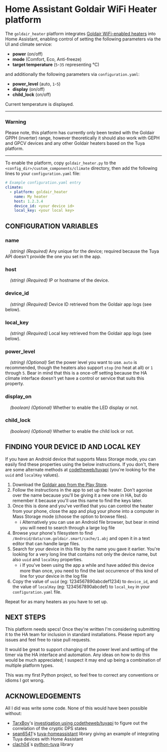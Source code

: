Home Assistant Goldair WiFi Heater platform
===========================================

The `goldair_heater` platform integrates [Goldair WiFi-enabled heaters](http://www.goldair.co.nz/product-catalogue/heating/wifi-heaters) into Home Assistant, enabling control of setting the following parameters via the UI and climate service:

* **power** (on/off)
* **mode** (Comfort, Eco, Anti-freeze)
* **target temperature** (`5`-`35` representing °C)

and additionally the following parameters via `configuration.yaml`:

* **power_level** (auto, `1`-`5`)
* **display** (on/off)
* **child_lock** (on/off)

Current temperature is displayed.

---

### Warning
Please note, this platform has currently only been tested with the Goldair GPPH (inverter) range, however theoretically it should also work with GEPH and GPCV devices and any other Goldair heaters based on the Tuya platform.

---

To enable the platform, copy `goldair_heater.py` to the `<config_dir>/custom_components/climate` directory, then add the following lines to your `configuration.yaml` file:

```yaml
# Example configuration.yaml entry
climate:
  - platform: goldair_heater
    name: My heater
    host: 1.2.3.4
    device_id: <your device id>
    local_key: <your local key>
```

CONFIGURATION VARIABLES
-----------------------

### name
&nbsp;&nbsp;&nbsp;&nbsp;*(string) (Required)* Any unique for the device; required because the Tuya API doesn't provide the one you set in the app.

### host
&nbsp;&nbsp;&nbsp;&nbsp;*(string) (Required)* IP or hostname of the device.

### device_id
&nbsp;&nbsp;&nbsp;&nbsp;*(string) (Required)* Device ID retrieved from the Goldair app logs (see below).

### local_key
&nbsp;&nbsp;&nbsp;&nbsp;*(string) (Required)* Local key retrieved from the Goldair app logs (see below).

### power_level
&nbsp;&nbsp;&nbsp;&nbsp;*(string) (Optional)* Set the power level you want to use. `auto` is recommended, though the heaters also support `stop` (no heat at all) or `1` through `5`. Bear in mind that this is a once-off setting because the HA climate interface doesn't yet have a control or service that suits this property.

### display_on
&nbsp;&nbsp;&nbsp;&nbsp;*(boolean) (Optional)* Whether to enable the LED display or not. 

### child_lock
&nbsp;&nbsp;&nbsp;&nbsp;*(boolean) (Optional)* Whether to enable the child lock or not. 

FINDING YOUR DEVICE ID AND LOCAL KEY
------------------------------------

If you have an Android device that supports Mass Storage mode, you can easily find these properties using the below instructions. If you don't, there are some alternate methods at [codetheweb/tuyapi](https://github.com/codetheweb/tuyapi/blob/master/docs/SETUP.md) (you're looking for the `uuid` and `localKey` values).

1. Download the [Goldair app from the Play Store](https://play.google.com/store/apps/details?id=com.goldair.smart).
2. Follow the instructions in the app to set up the heater. Don't agonise over the name because you'll be giving it a new one in HA, but do remember it because you'll use this name to find the keys later.
3. Once this is done and you've verified that you can control the heater from your phone, close the app and plug your phone into a computer in Mass Storage mode (choose the option to browse files). 
    * ℹ Alternatively you can use an Android file browser, but bear in mind you will need to search through a large log file
4. Browse your phone's filesystem to find `/Android/data/com.goldair.smart/cache/1.abj` and open it in a text editor that can handle large files.
5. Search for your device in this file by the name you gave it earlier. You're looking for a very long line that contains not only the device name, but also `uuid` and `localKey` properties. 
    * ℹ If you've been using the app a while and have added this device more than once, you need to find the last occurrence of this kind of line for your device in the log file
6. Copy the value of `uuid` (eg: 1234567890abcdef1234) to `device_id`, and the value of `localKey` (eg: 1234567890abcdef) to `local_key` in your `configuration.yaml` file.

Repeat for as many heaters as you have to set up.

NEXT STEPS
----------
This platform needs specs! Once they're written I'm considering submitting it to the HA team for inclusion in standard installations. Please report any issues and feel free to raise pull requests.

It would be great to support changing of the power level and setting of the timer via the HA interface and automation. Any ideas on how to do this would be much appreciated; I suspect it may end up being a combination of multiple platform types.

This was my first Python project, so feel free to correct any conventions or idioms I got wrong.

ACKNOWLEDGEMENTS
----------------
All I did was write some code. None of this would have been possible without:

* [TarxBoy](https://github.com/TarxBoy)'s [investigation using codetheweb/tuyapi](https://github.com/codetheweb/tuyapi/issues/31) to figure out the correlation of the cryptic DPS states 
* [sean6541](https://github.com/sean6541)'s [tuya-homeassistant](https://github.com/sean6541/tuya-homeassistant) library giving an example of integrating Tuya devices with Home Assistant
* [clach04](https://github.com/clach04)`s [python-tuya](https://github.com/clach04/python-tuya) library
